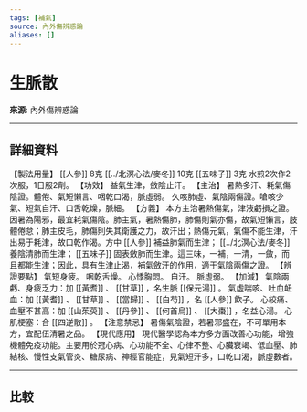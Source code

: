 ```yaml
---
tags: [補氣]
source: 內外傷辨惑論
aliases: []
---
```


# 生脈散

**來源**: 內外傷辨惑論  

---

## 詳細資料
【製法用量】 [[人參]] 8克 [[../北溟心法/麥冬]] 10克 [[五味子]] 3克
水煎2次作2次服，1日服2劑。
【功效】
益氣生津，斂陰止汗。
【主治】
暑熱多汗、耗氣傷陰證。體倦、氣短懶言、咽乾口渴，脈虛弱。
久咳肺虛、氣陰兩傷證。嗆咳少氣、短氣自汗、口舌乾燥，脈細。
【方義】
本方主治暑熱傷氣，津液虧損之證。因暑為陽邪，最宜耗氣傷陰。肺主氣，暑熱傷肺，肺傷則氣亦傷，故氣短懶言，肢體倦怠；肺主皮毛，肺傷則失其衛護之力，故汗出；熱傷元氣，氣傷不能生津，汗出易于耗津，故口乾作渴。方中 [[人參]] 補益肺氣而生津； [[../北溟心法/麥冬]] 養陰清肺而生津； [[五味子]] 固表斂肺而生津。這三味，一補，一清，一斂，而且都能生津；因此，具有生津止渴，補氣斂汗的作用，適于氣陰兩傷之證。
【辨證要點】
氣短身疲。
咽乾舌燥。
心悸胸悶。
自汗。
脈虛弱。
【加減】
氣陰兩虧、身疲乏力：加 [[黃耆]] 、 [[甘草]] ，名生脈 [[保元湯]] 。
氣虛喘咳、吐血衄血：加 [[黃耆]] 、 [[甘草]] 、 [[當歸]] 、 [[白芍]] ，名 [[人參]] 飲子。
心絞痛、血壓不甚高：加 [[山茱萸]] 、 [[丹參]] 、 [[何首烏]] 、 [[大棗]] ，名益心湯。
心肌梗塞：合 [[四逆散]] 。
【注意禁忌】
暑傷氣陰證，若暑邪盛在，不可單用本方，宜配伍清暑之品。
【現代應用】
現代醫學認為本方多方面改善心功能，增強機體免疫功能。主要用於冠心病、心功能不全、心律不整、心臟衰竭、低血壓、肺結核、慢性支氣管炎、糖尿病、神經官能症，見氣短汗多，口乾口渴，脈虛數者。

---

## 比較
